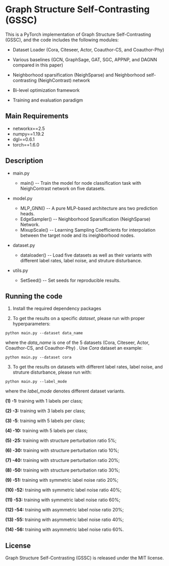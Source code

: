 # Graph Structure Self-Contrasting (GSSC)


This is a PyTorch implementation of Graph Structure Self-Contrasting (GSSC), and the code includes the following modules:

* Dataset Loader (Cora, Citeseer, Actor, Coauthor-CS, and Coauthor-Phy)

* Various baselines (GCN, GraphSage, GAT, SGC, APPNP, and DAGNN compared in this paper)

* Neighborhood sparsification (NeighSparse) and Neighborhood self-contrasting (NeighContrast) network

* Bi-level optimization framework

* Training and evaluation paradigm 

  

## Main Requirements

* networkx==2.5
* numpy==1.19.2
* dgl==0.6.1
* torch==1.6.0



## Description

* main.py  
  * main() -- Train the model for node classification task with NeighContrast network on five datasets.
* model.py  
  * MLP_GNN() -- A pure MLP-based architecture ans two prediction heads.
  * EdgeSampler() -- Neighborhood Sparsification (NeighSparse) Network.
  * MixupScale() -- Learning Sampling Coefficients for interpolation between the target node and its ineighborhood nodes.
* dataset.py  

  * dataloader() -- Load five datasets as well as their variants with different label rates, label noise, and struture disturbance.
* utils.py  
  * SetSeed() -- Set seeds for reproducible results.



## Running the code

1. Install the required dependency packages

3. To get the results on a specific *dataset*, please run with proper hyperparameters:

  ```
python main.py --dataset data_name
  ```

where the *data_name* is one of the 5 datasets (Cora, Citeseer, Actor, Coauthor-CS, and Coauthor-Phy) . Use  *Cora* dataset an example: 

```
python main.py --dataset cora
```

3. To get the results on datasets with different label rates, label noise, and struture disturbance, please run with:

  ```
python main.py --label_mode
  ```

where the *label_mode* denotes different dataset variants. 

**(1) -1:** training with 1 labels per class; 

**(2) -3:** training with 3 labels per class; 

**(3) -5**: training with 5 labels per class; 

**(4) -10:** training with 5 labels per class; 

**(5) -25:** training with structure perturbation ratio 5%; 

**(6) -30:** training with structure perturbation ratio 10%; 

**(7) -40:** training with structure perturbation ratio 20%; 

**(8) -50:** training with structure perturbation ratio 30%; 

**(9) -51:** training with symmetric label noise ratio 20%; 

**(10) -52:** training with symmetric label noise ratio 40%; 

**(11) -53:** training with symmetric label noise ratio 60%; 

**(12) -54:** training with asymmetric label noise ratio 20%; 

**(13) -55:** training with asymmetric label noise ratio 40%; 

**(14) -56:** training with asymmetric label noise ratio 60%.



## License

Graph Structure Self-Contrasting (GSSC) is released under the MIT license.
